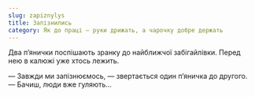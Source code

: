 ```yaml
---
slug: zapiznylys
title: Запізнились
category: Як до праці — руки дрижать, а чарочку добре держать
---
```

Два п’янички поспішають зранку до найближчої забігайлівки. Перед нею в калюжі уже хтось лежить.

— Завжди ми запізнюємось, — звертається один п’яничка до другого. — Бачиш, люди вже гуляють…
